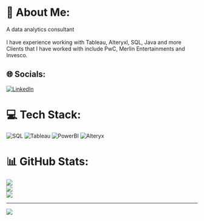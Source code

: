 # 💫 About Me:
A data analytics consultant<br><br>I have experience working with Tableau, Alteryxl, SQL, Java and more<br>Clients that I have worked with include PwC, Merlin Entertainments and Invesco.


## 🌐 Socials:
[![LinkedIn](https://img.shields.io/badge/LinkedIn-%230077B5.svg?logo=linkedin&logoColor=white)](https://linkedin.com/in/achasham) 

# 💻 Tech Stack:
![SQL](https://img.shields.io/badge/SQL-%23E34F26.svg?style=for-the-badge&logo=postgresql&logoColor=white) ![Tableau](https://img.shields.io/badge/tableau-%23E97627.svg?style=for-the-badge&logo=tableau&logoColor=white) ![PowerBI](https://img.shields.io/badge/Power%20BI-%23F2C811.svg?style=for-the-badge&logo=powerbi&logoColor=black) ![Alteryx](https://img.shields.io/badge/Alteryx-%230057A1.svg?style=for-the-badge&logo=alteryx&logoColor=white)

# 📊 GitHub Stats:
![](https://github-readme-stats.vercel.app/api?username=almeerah&theme=dark&hide_border=false&include_all_commits=false&count_private=false)<br/>
![](https://github-readme-streak-stats.herokuapp.com/?user=almeerah&theme=dark&hide_border=false)<br/>
![](https://github-readme-stats.vercel.app/api/top-langs/?username=almeerah&theme=dark&hide_border=false&include_all_commits=false&count_private=false&layout=compact)

---
[![](https://visitcount.itsvg.in/api?id=almeerah&icon=0&color=0)](https://visitcount.itsvg.in)

<!-- Proudly created with GPRM ( https://gprm.itsvg.in ) -->
<!--
**almeerah/almeerah** is a ✨ _special_ ✨ repository because its `README.md` (this file) appears on your GitHub profile.

Here are some ideas to get you started:

- 🔭 I’m currently working on ...
- 🌱 I’m currently learning ...
- 👯 I’m looking to collaborate on ...
- 🤔 I’m looking for help with ...
- 💬 Ask me about ...
- 📫 How to reach me: ...
- 😄 Pronouns: ...
- ⚡ Fun fact: ...
-->
